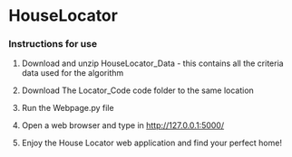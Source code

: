 # HouseLocator

### Instructions for use ###

1. Download and unzip HouseLocator_Data - this contains all the criteria data used for the algorithm

2. Download The Locator_Code code folder to the same location

3. Run the Webpage.py file

4. Open a web browser and type in http://127.0.0.1:5000/

5. Enjoy the House Locator web application and find your perfect home!
